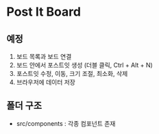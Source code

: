 # Post It Board

## 예정
1. 보드 목록과 보드 연결
2. 보드 안에서 포스트잇 생성 (더블 클릭, Ctrl + Alt + N)
3. 포스트잇 수정, 이동, 크기 조절, 최소화, 삭제
4. 브라우저에 데이터 저장

## 폴더 구조
- src/components : 각종 컴포넌트 존재
